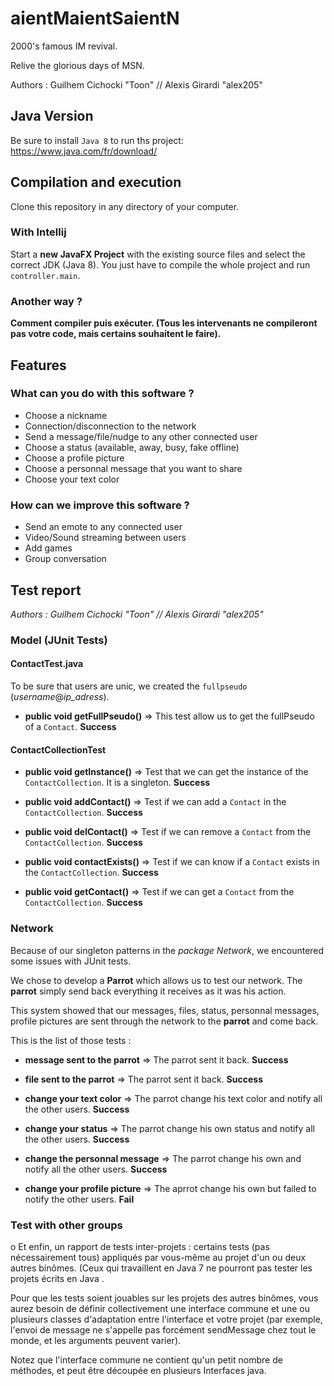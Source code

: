 # aientMaientSaientN
2000's famous IM revival.

Relive the glorious days of MSN.

Authors : Guilhem Cichocki "Toon" // Alexis Girardi "alex205"

## Java Version

Be sure to install `Java 8` to run ths project: https://www.java.com/fr/download/

## Compilation and execution

Clone this repository in any directory of your computer.

### With Intellij

Start a **new JavaFX Project** with the existing source files and select the correct JDK (Java 8).
You just have to compile the whole project and run `controller.main`.

### Another way ?

  **Comment compiler puis exécuter. (Tous les intervenants ne compileront pas votre code, mais certains souhaitent le faire).**

## Features

### What can you do with this software ?

- Choose a nickname
- Connection/disconnection to the network
- Send a message/file/nudge to any other connected user
- Choose a status (available, away, busy, fake offline)
- Choose a profile picture
- Choose a personnal message that you want to share
- Choose your text color

### How can we improve this software ?

- Send an emote to any connected user
- Video/Sound streaming between users
- Add games
- Group conversation

 
## Test report 

*Authors : Guilhem Cichocki "Toon" // Alexis Girardi "alex205"*

### Model (JUnit Tests)

#### ContactTest.java

To be sure that users are unic, we created the `fullpseudo` (*username*@*ip_adress*).

- **public void getFullPseudo()** => This test allow us to get the fullPseudo of a `Contact`. **Success**

#### ContactCollectionTest

- **public void getInstance()** => Test that we can get the instance of the `ContactCollection`. It is a singleton. **Success**

- **public void addContact()** => Test if we can add a `Contact` in the `ContactCollection`. **Success**

- **public void delContact()**  => Test if we can remove a `Contact` from the `ContactCollection`. **Success**

- **public void contactExists()** => Test if we can know if a `Contact` exists in the `ContactCollection`. **Success**

- **public void getContact()** => Test if we can get a `Contact` from the `ContactCollection`. **Success**

### Network

Because of our singleton patterns in the *package Network*, we encountered some issues with JUnit tests.

We chose to develop a **Parrot** which allows us to test our network. The **parrot** simply send back everything it receives as it was his action.

This system showed that our messages, files, status, personnal messages, profile pictures are sent through the network to the **parrot** and come back.

This is the list of those tests :

- **message sent to the parrot** => The parrot sent it back. **Success**

- **file sent to the parrot** => The parrot sent it back. **Success**

- **change your text color** => The parrot change his text color and notify all the other users. **Success**

- **change your status** => The parrot change his own status and notify all the other users. **Success**

- **change the personnal message** => The parrot change his own and notify all the other users. **Success**

- **change your profile picture** => The aprrot change his own but failed to notify the other users. **Fail**

 
 
### Test with other groups
 
 o Et enfin, un rapport de tests inter-projets : certains tests (pas nécessairement tous) appliqués par vous-même au projet d'un ou deux autres binômes. (Ceux qui travaillent en Java 7 ne pourront pas tester les projets écrits en Java .

   Pour que les tests soient jouables sur les projets des autres binômes, vous aurez besoin de définir collectivement une interface commune et une ou plusieurs classes d'adaptation entre l'interface et votre projet (par exemple, l'envoi de message ne s'appelle pas forcément sendMessage chez tout le monde, et les arguments peuvent varier).

 Notez que l'interface commune ne contient qu'un petit nombre de méthodes, et peut être découpée en plusieurs Interfaces java.

